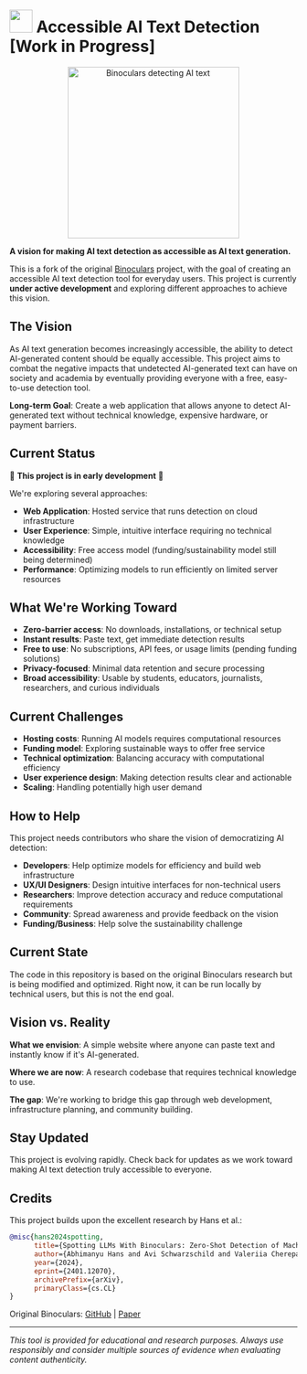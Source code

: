 # <img src="./assets/bino-logo.svg" width=40 style="padding-top: 0px"/> Accessible AI Text Detection [Work in Progress]

<p align="center">
  <img src="assets/binoculars.jpg" width="300" height="300" alt="Binoculars detecting AI text">
</p>

**A vision for making AI text detection as accessible as AI text generation.**

This is a fork of the original [Binoculars](https://github.com/ahans30/Binoculars) project, with the goal of creating an accessible AI text detection tool for everyday users. This project is currently **under active development** and exploring different approaches to achieve this vision.

## The Vision

As AI text generation becomes increasingly accessible, the ability to detect AI-generated content should be equally accessible. This project aims to combat the negative impacts that undetected AI-generated text can have on society and academia by eventually providing everyone with a free, easy-to-use detection tool.

**Long-term Goal**: Create a web application that allows anyone to detect AI-generated text without technical knowledge, expensive hardware, or payment barriers.

## Current Status

🚧 **This project is in early development** 🚧

We're exploring several approaches:
- **Web Application**: Hosted service that runs detection on cloud infrastructure
- **User Experience**: Simple, intuitive interface requiring no technical knowledge
- **Accessibility**: Free access model (funding/sustainability model still being determined)
- **Performance**: Optimizing models to run efficiently on limited server resources

## What We're Working Toward

- **Zero-barrier access**: No downloads, installations, or technical setup
- **Instant results**: Paste text, get immediate detection results
- **Free to use**: No subscriptions, API fees, or usage limits (pending funding solutions)
- **Privacy-focused**: Minimal data retention and secure processing
- **Broad accessibility**: Usable by students, educators, journalists, researchers, and curious individuals

## Current Challenges

- **Hosting costs**: Running AI models requires computational resources
- **Funding model**: Exploring sustainable ways to offer free service
- **Technical optimization**: Balancing accuracy with computational efficiency
- **User experience design**: Making detection results clear and actionable
- **Scaling**: Handling potentially high user demand

## How to Help

This project needs contributors who share the vision of democratizing AI detection:

- **Developers**: Help optimize models for efficiency and build web infrastructure
- **UX/UI Designers**: Design intuitive interfaces for non-technical users
- **Researchers**: Improve detection accuracy and reduce computational requirements
- **Community**: Spread awareness and provide feedback on the vision
- **Funding/Business**: Help solve the sustainability challenge

## Current State

The code in this repository is based on the original Binoculars research but is being modified and optimized. Right now, it can be run locally by technical users, but this is not the end goal.

## Vision vs. Reality

**What we envision**: A simple website where anyone can paste text and instantly know if it's AI-generated.

**Where we are now**: A research codebase that requires technical knowledge to use.

**The gap**: We're working to bridge this gap through web development, infrastructure planning, and community building.

## Stay Updated

This project is evolving rapidly. Check back for updates as we work toward making AI text detection truly accessible to everyone.

## Credits

This project builds upon the excellent research by Hans et al.:

```bibtex
@misc{hans2024spotting,
      title={Spotting LLMs With Binoculars: Zero-Shot Detection of Machine-Generated Text}, 
      author={Abhimanyu Hans and Avi Schwarzschild and Valeriia Cherepanova and Hamid Kazemi and Aniruddha Saha and Micah Goldblum and Jonas Geiping and Tom Goldstein},
      year={2024},
      eprint={2401.12070},
      archivePrefix={arXiv},
      primaryClass={cs.CL}
}
```

Original Binoculars: [GitHub](https://github.com/ahans30/Binoculars) | [Paper](https://arxiv.org/abs/2401.12070)

---

*This tool is provided for educational and research purposes. Always use responsibly and consider multiple sources of evidence when evaluating content authenticity.*

